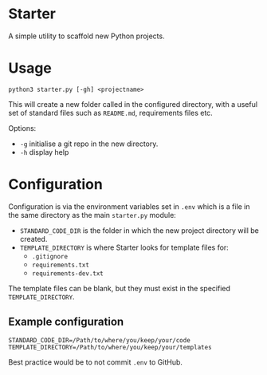 # Starter
A simple utility to scaffold new Python projects. 

# Usage
`python3 starter.py [-gh] <projectname>`

This will create a new folder called <projectname> in the configured directory, with a useful set of standard files such as `README.md`, requirements files etc.

Options:
-  `-g` initialise a git repo in the new directory.
- `-h` display help

# Configuration
Configuration is via the environment variables set in `.env` which is a file in the same directory as the main `starter.py` module:
- `STANDARD_CODE_DIR` is the folder in which the new project directory will be created.
- `TEMPLATE_DIRECTORY` is where Starter looks for template files for:
  - `.gitignore`
  - `requirements.txt`
  - `requirements-dev.txt`

The template files can be blank, but they must exist in the specified `TEMPLATE_DIRECTORY`.

## Example configuration
```
STANDARD_CODE_DIR=/Path/to/where/you/keep/your/code
TEMPLATE_DIRECTORY=/Path/to/where/you/keep/your/templates
```
Best practice would be to not commit `.env` to GitHub.


